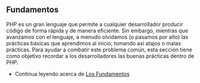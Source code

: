 ## **Fundamentos**

PHP es un gran lenguaje que permite a cualquier desarrollador producir código de forma rápida y de manera eficiente. Sin embargo, mientras que avanzamos con el lenguaje, a menudo olvidamos \(o pasamos por alto\) las prácticas básicas que aprendimos al inicio, tomando así atajos o malas prácticas. Para ayudar a combatir este problema común, esta sección tiene como objetivo recordar a los desarrolladores las buenas prácticas dentro de PHP.

* Continua leyendo acerca de [Los Fundamentos](http://phpdevenezuela.github.io/php-the-right-way/pages/The-Basics.html)

